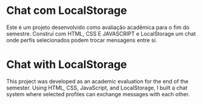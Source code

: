 # Chat com LocalStorage
Este é um projeto desenvolvido como avaliação acadêmica para o fim do semestre. 
Construí com HTML, CSS E JAVASCRIPT e LocalStorage um chat onde perfís selecionados podem trocar mensagens entre sí. 

# Chat with LocalStorage
This project was developed as an academic evaluation for the end of the semester.
Using HTML, CSS, JavaScript, and LocalStorage, I built a chat system where selected profiles can exchange messages with each other.
